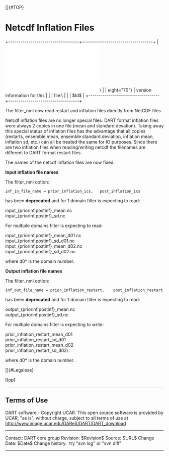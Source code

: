[]{#TOP}

Netcdf Inflation Files
======================

+-----------------------------------+-----------------------------------+
| ![DART project                    | Jump to [DART Documentation Main  |
| logo](../images/Dartboard7.png){h | Index](../index.html)\            |
| eight="70"}                       | version information for this      |
|                                   | file:\                            |
|                                   | \$Id\$                            |
+-----------------------------------+-----------------------------------+

The filter\_nml now read restart and inflation files directly from
NetCDF files

Netcdf inflation files are no longer special files. DART format
inflation files were always 2 copies in one file (mean and standard
devation). Taking away this special status of inflation files has the
advantage that all copies (restarts, ensemble mean, ensemble standard
deviation, inflation mean, inflation sd, etc.) can all be treated the
same for IO purposes. Since there are two inflation files when
reading/writing netcdf the filenames are different to DART format
restart files.

The names of the netcdf inflation files are now fixed.

**Input inflation file names**

The filter\_nml option:

`inf_in_file_name = prior_inflation_ics,   post_inflation_ics`

has been **deprecated** and for 1 domain filter is expecting to read:

input\_{priorinf,postinf}\_mean.nc\
input\_{priorinf,postinf}\_sd.nc

For multiple domains filter is expecting to read:

input\_{priorinf,postinf}\_mean\_d01.nc\
input\_{priorinf,postinf}\_sd\_d01.nc\
input\_{priorinf,postinf}\_mean\_d02.nc\
input\_{priorinf,postinf}\_sd\_d02.nc

where d0\* is the domain number.

**Output inflation file names**

The filter\_nml option:

`inf_out_file_name = prior_inflation_restart,    post_inflation_restart`

has been **deprecated** and for 1 domain filter is expecting to read:

output\_{priorinf,postinf}\_mean.nc\
output\_{priorinf,postinf}\_sd.nc

For multiple domains filter is expecting to write:

prior\_inflation\_restart\_mean\_d01\
prior\_inflation\_restart\_sd\_d01\
prior\_inflation\_restart\_mean\_d02\
prior\_inflation\_restart\_sd\_d02\

where d0\* is the domain number.

[]{#Legalese}

<div class="top">

\[[top](#)\]

</div>

------------------------------------------------------------------------

Terms of Use
------------

DART software - Copyright UCAR. This open source software is provided by
UCAR, "as is", without charge, subject to all terms of use at
<http://www.image.ucar.edu/DAReS/DART/DART_download>

  ------------------ -----------------------------
  Contact:           DART core group
  Revision:          \$Revision\$
  Source:            \$URL\$
  Change Date:       \$Date\$
  Change history:    try "svn log" or "svn diff"
  ------------------ -----------------------------


